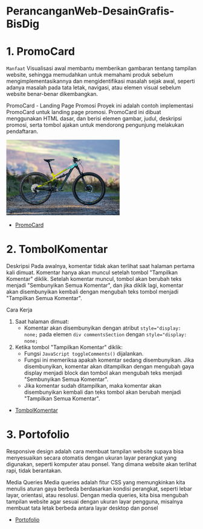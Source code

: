 # PerancanganWeb-DesainGrafis-BisDig

# 1. PromoCard
`Manfaat` Visualisasi awal membantu memberikan gambaran tentang tampilan website, sehingga memudahkan untuk memahami produk sebelum mengimplementasikannya dan mengidentifikasi masalah sejak awal, seperti adanya masalah pada tata letak, navigasi, atau elemen visual sebelum website benar-benar dikembangkan.

PromoCard - Landing Page Promosi
Proyek ini adalah contoh implementasi PromoCard untuk landing page promosi. PromoCard ini dibuat menggunakan HTML dasar, dan berisi elemen gambar, judul, deskripsi promosi, serta tombol ajakan untuk mendorong pengunjung melakukan pendaftaran.

<img loading="lazy" width="300px" src="./PromoCard.jpg" alt="Dashboard" />

- [PromoCard](https://gist.github.com/JAJI123/fd710c8945e286c3672eacb78baff8ab)


# 2. TombolKomentar
Deskripsi
Pada awalnya, komentar tidak akan terlihat saat halaman pertama kali dimuat. Komentar hanya akan muncul setelah tombol "Tampilkan Komentar" diklik. Setelah komentar muncul, tombol akan berubah teks menjadi "Sembunyikan Semua Komentar", dan jika diklik lagi, komentar akan disembunyikan kembali dengan mengubah teks tombol menjadi "Tampilkan Semua Komentar".

Cara Kerja
1. Saat halaman dimuat:
   - Komentar akan disembunyikan dengan atribut `style="display: none;` pada elemen `div commentsSection` dengan `style="display: none;`
2. Ketika tombol "Tampilkan Komentar" diklik:
   - Fungsi `JavaScript toggleComments()` dijalankan.
   - Fungsi ini memeriksa apakah komentar sedang disembunyikan. Jika disembunyikan, komentar akan ditampilkan dengan mengubah gaya display menjadi block dan tombol akan mengubah teks menjadi "Sembunyikan Semua Komentar".
   - Jika komentar sudah ditampilkan, maka komentar akan disembunyikan kembali dan teks tombol akan berubah menjadi "Tampilkan Semua Komentar".
- [TombolKomentar](https://gist.github.com/JAJI123/54717130a4eca9cc86d55b2209ccb2ab)

# 3. Portofolio
Responsive design adalah cara membuat tampilan website supaya bisa menyesuaikan secara otomatis dengan ukuran layar perangkat yang digunakan, seperti komputer atau ponsel. Yang dimana website akan terlihat rapi, tidak berantakan.

Media Queries
Media queries adalah fitur CSS yang memungkinkan kita menulis aturan gaya berbeda berdasarkan kondisi perangkat, seperti lebar layar, orientasi, atau resolusi. Dengan media queries, kita bisa mengubah tampilan website agar sesuai dengan ukuran layar pengguna, misalnya membuat tata letak berbeda antara layar desktop dan ponsel

- [Portofolio](https://gist.github.com/JAJI123/8f27ee716390e538e3d576795311fb05)
